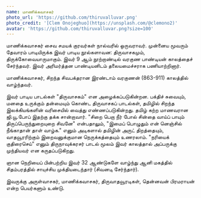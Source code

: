 ```yaml
---
name: மாணிக்கவாசகர்
photo_url: 'https://github.com/thiruvalluvar.png'
photo_credit: '[Clem Onojeghuo](https://unsplash.com/@clemono2)'
avatar: 'https://github.com/thiruvalluvar.png?size=100'
---
```

மாணிக்கவாசகர் சைவ சமயக் குரவர்கள் நால்வரில் ஒருவராவர். முன்னைய மூவரும் தேவாரம் பாடியிருக்க இவர் பாடிய நூல்களாவன: திருவாசகமும், திருக்கோவையாருமாகும். இவர் 9 ஆம் நூற்றாண்டில் வரகுண பாண்டியன் காலத்தைச் சேர்ந்தவர். இவர் அரிமர்த்தன பாண்டியனிடம் தலையமைச்சராக பணியாற்றினார்.

மாணிக்கவாசகர், சிறந்த சிவபக்தரான இரண்டாம் வரகுணன் (863-911) காலத்தில் வாழ்ந்தவர்.

இவர் பாடிய பாடல்கள் "திருவாசகம்" என அழைக்கப்படுகின்றன. பக்திச் சுவையும், மனதை உருக்கும் தன்மையும் கொண்ட திருவாசகப் பாடல்கள், தமிழில் சிறந்த இலக்கியங்களின் வரிசையில் வைத்து எண்ணப்படுகின்றது. தமிழ் கற்ற மாணவரான ஜி.யூ.போப் இதற்கு தக்க சான்றாவார். "சிறை பெறா நீர் போல் சின்தை வாய்ப் பாயும் திருப்பெருந்துறையுறை சிவனே" என்பதாலும், "இமைப் பொழுதும் என் னெஞ்சில் நீங்காதான் தாள் வாழ்க." எனும் அடிகளால் தமிழின் அருட் திறத்தையும், வாதவூரரிற்கும் இறைவனுக்குமான நெருக்கத்தையும் உணரலாம். "நரியைக் குதிரைசெய்" எனும் திருநாவுக்கரசர் பாடல் மூலம் இவர் காலத்தால் அப்பருக்கு முந்தியவர் என கருதப்படுகிறது.

ஞான நெறியைப் பின்பற்றிய இவர் 32 ஆண்டுகளே வாழ்ந்து ஆனி மகத்தில் சிதம்பரத்தில் சாயுச்சிய முக்தியடைந்தார் (சிவனடி சேர்ந்தார்).

இவருக்கு அருள்வாசகர், மாணிக்கவாசகர், திருவாதவூரடிகள், தென்னவன் பிரமராயன் என்ற பெயர்களும் உண்டு.